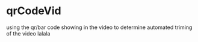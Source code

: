 # qrCodeVid
using the qr/bar code showing in the video to determine automated triming of the video
lalala
